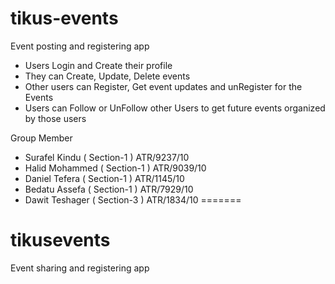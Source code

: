 # tikus-events

Event posting and registering app

- Users Login and Create their profile
- They can Create, Update, Delete events
- Other users can Register, Get event updates and unRegister for the Events
- Users can Follow or UnFollow other Users to get future events organized by those users



Group Member
- Surafel Kindu    ( Section-1 )     ATR/9237/10
- Halid Mohammed    ( Section-1 )     ATR/9039/10
- Daniel Tefera    ( Section-1 )     ATR/1145/10
- Bedatu Assefa    ( Section-1 )     ATR/7929/10
- Dawit Teshager    ( Section-3 )     ATR/1834/10
=======
# tikusevents

Event sharing and registering app
